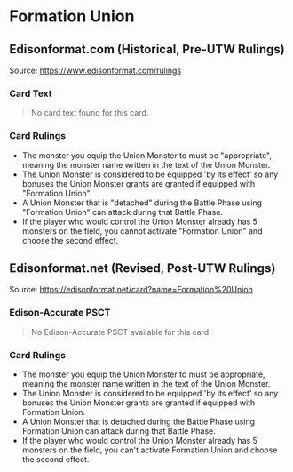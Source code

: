 # Formation Union

## Edisonformat.com (Historical, Pre-UTW Rulings)

Source: https://www.edisonformat.com/rulings

### Card Text

> No card text found for this card.

### Card Rulings

*   The monster you equip the Union Monster to must be "appropriate", meaning the monster name written in the text of the Union Monster.
*   The Union Monster is considered to be equipped 'by its effect' so any bonuses the Union Monster grants are granted if equipped with "Formation Union".
*   A Union Monster that is "detached" during the Battle Phase using "Formation Union" can attack during that Battle Phase.
*   If the player who would control the Union Monster already has 5 monsters on the field, you cannot activate "Formation Union" and choose the second effect.

## Edisonformat.net (Revised, Post-UTW Rulings)

Source: https://edisonformat.net/card?name=Formation%20Union

### Edison-Accurate PSCT

> No Edison-Accurate PSCT available for this card.

### Card Rulings

*   The monster you equip the Union Monster to must be appropriate, meaning the monster name written in the text of the Union Monster.
*   The Union Monster is considered to be equipped 'by its effect' so any bonuses the Union Monster grants are granted if equipped with Formation Union.
*   A Union Monster that is detached during the Battle Phase using Formation Union can attack during that Battle Phase.
*   If the player who would control the Union Monster already has 5 monsters on the field, you can't activate Formation Union and choose the second effect.
            